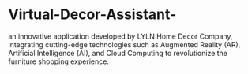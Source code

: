 # Virtual-Decor-Assistant-
an innovative application developed by LYLN Home Decor Company, integrating cutting-edge technologies such as Augmented Reality (AR), Artificial Intelligence (AI), and Cloud Computing to revolutionize the furniture shopping experience. 
